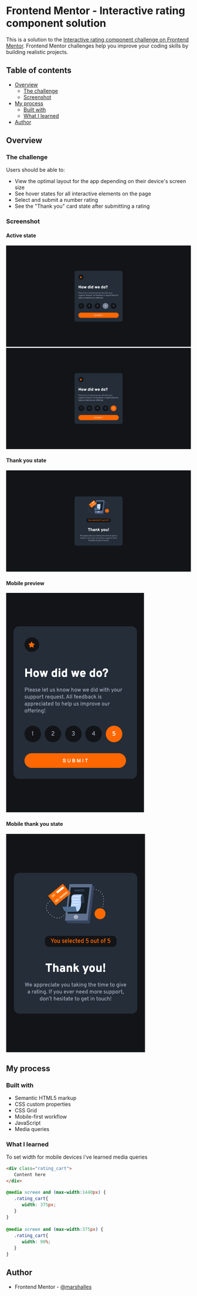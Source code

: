 # Frontend Mentor - Interactive rating component solution

This is a solution to the [Interactive rating component challenge on Frontend Mentor](https://www.frontendmentor.io/challenges/interactive-rating-component-koxpeBUmI). Frontend Mentor challenges help you improve your coding skills by building realistic projects.

## Table of contents

- [Overview](#overview)
  - [The challenge](#the-challenge)
  - [Screenshot](#screenshot)
- [My process](#my-process)
  - [Built with](#built-with)
  - [What I learned](#what-i-learned)
- [Author](#author)

## Overview

### The challenge

Users should be able to:

- View the optimal layout for the app depending on their device's screen size
- See hover states for all interactive elements on the page
- Select and submit a number rating
- See the "Thank you" card state after submitting a rating

### Screenshot

#### Active state

![](./descktop-onhover-star.png)
![](./descktop-chosed-star.png)

#### Thank you state

![](./descktop-thank-you-state.png)

#### Mobile preview

![](./mobile-preview-state.png)

#### Mobile thank you state

![](./mobile-thank-you-state.png)

## My process

### Built with

- Semantic HTML5 markup
- CSS custom properties
- CSS Grid
- Mobile-first workflow
- JavaScript
- Media queries

### What I learned

To set width for mobile devices i've learned media queries 

```html
<div class="rating_cart">
   Content here
</div>
```

```css
@media screen and (max-width:1440px) {
   .rating_cart{
      width: 375px;
   }
}

@media screen and (max-width:375px) {
   .rating_cart{
      width: 90%;
   }
}
```

## Author

- Frontend Mentor - [@marshalles](https://www.frontendmentor.io/profile/marshalles)

